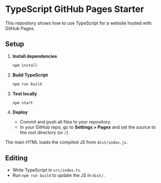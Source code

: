 # TypeScript GitHub Pages Starter

This repository shows how to use TypeScript for a website hosted with GitHub Pages.

## Setup

1. **Install dependencies**

   ```bash
   npm install
   ```

2. **Build TypeScript**

   ```bash
   npm run build
   ```

3. **Test locally**

   ```bash
   npm start
   ```

4. **Deploy**

   - Commit and push all files to your repository.
   - In your GitHub repo, go to **Settings > Pages** and set the source to the root directory (or `/`).

The main HTML loads the compiled JS from `dist/index.js`.

## Editing

- Write TypeScript in `src/index.ts`.
- Run `npm run build` to update the JS in `dist/`.
